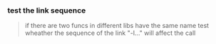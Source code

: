
### test the link sequence
> if there are two funcs in different libs have the same name
> test wheather the sequence of the link "-l..." will affect the call
